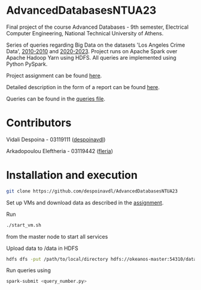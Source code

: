 # AdvancedDatabasesNTUA23
Final project of the course Advanced Databases - 9th semester, Electrical Computer Engineering, National Technical University of Athens.

Series of queries regarding Big Data on the datasets 'Los Angeles Crime Data', [2010-2010](https://catalog.data.gov/dataset/crime-data-from-2010-to-2019) and [2020-2023](https://catalog.data.gov/dataset/crime-data-from-2020-to-present). 
Project runs on Apache Spark over Apache Hadoop Yarn using HDFS. All queries are implemented using Python PySpark.

Project assignment can be found [here](https://github.com/despoinavdl/AdvancedDatabasesNTUA23/blob/main/advanced_db_project.pdf).

Detailed description in the form of a report can be found [here](https://github.com/despoinavdl/AdvancedDatabasesNTUA23/blob/main/03119111_03119442.pdf).

Queries can be found in the [queries file](https://github.com/despoinavdl/AdvancedDatabasesNTUA23/tree/main/queries).


# Contributors
Vidali Despoina - 03119111 ([despoinavdl](https://github.com/despoinavdl)) 

Arkadopoulou Eleftheria - 03119442 ([fleria](https://github.com/adamkapetis)) 


# Installation and execution
```bash
git clone https://github.com/despoinavdl/AdvancedDatabasesNTUA23
```
Set up VMs and download data as described in the [assignment](https://github.com/despoinavdl/AdvancedDatabasesNTUA23/blob/main/advanced_db_project.pdf).

Run 
```bash
./start_vm.sh
```
from the master node to start all services

Upload data to /data in HDFS
```bash
hdfs dfs -put /path/to/local/directory hdfs://okeanos-master:54310/data
```

Run queries using 
```bash
spark-submit <query_number.py>
```


